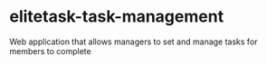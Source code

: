 # elitetask-task-management
Web application that allows managers to set and manage tasks for members to complete
